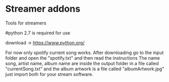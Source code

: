 # Streamer addons
Tools for streamers

#python 2.7 is required for use

download -> https://www.python.org/

For now only spotify current song works. After downloading go to the input folder and open the "spotify.txt" and then read the instructions
The name song, artist name, album name are inside the output folder in a file called "currentSong.txt" and the album artwork is a file called "albumArtwork.jpg" just import both for your stream software.
